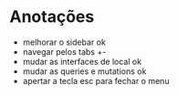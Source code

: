 # Anotações

- melhorar o sidebar ok
- navegar pelos tabs +-
- mudar as interfaces de local ok
- mudar as queries e mutations ok
- apertar a tecla esc para fechar o menu
